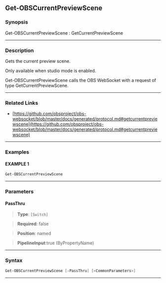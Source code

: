 Get-OBSCurrentPreviewScene
--------------------------
### Synopsis
Get-OBSCurrentPreviewScene : GetCurrentPreviewScene

---
### Description

Gets the current preview scene.

Only available when studio mode is enabled.


Get-OBSCurrentPreviewScene calls the OBS WebSocket with a request of type GetCurrentPreviewScene.

---
### Related Links
* [https://github.com/obsproject/obs-websocket/blob/master/docs/generated/protocol.md#getcurrentpreviewscene](https://github.com/obsproject/obs-websocket/blob/master/docs/generated/protocol.md#getcurrentpreviewscene)



---
### Examples
#### EXAMPLE 1
```PowerShell
Get-OBSCurrentPreviewScene
```

---
### Parameters
#### **PassThru**

> **Type**: ```[Switch]```

> **Required**: false

> **Position**: named

> **PipelineInput**:true (ByPropertyName)



---
### Syntax
```PowerShell
Get-OBSCurrentPreviewScene [-PassThru] [<CommonParameters>]
```
---
